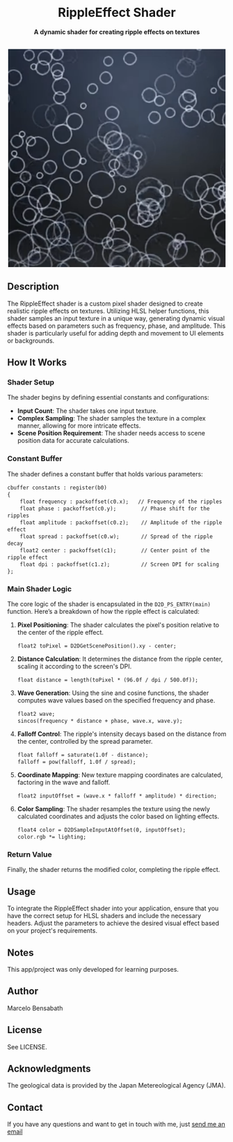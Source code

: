 <div align="center">
    <br>
    <h1>RippleEffect Shader</h1>
    <p>
        <b>A dynamic shader for creating ripple effects on textures</b>
    </p>
    <br>
    <img src="Assets/ripple.png" width="500" alt="Ripple Effect Example">
    <br>
</div>

## Description

The RippleEffect shader is a custom pixel shader designed to create realistic ripple effects on textures. Utilizing HLSL helper functions, this shader samples an input texture in a unique way, generating dynamic visual effects based on parameters such as frequency, phase, and amplitude. This shader is particularly useful for adding depth and movement to UI elements or backgrounds.

## How It Works

### Shader Setup

The shader begins by defining essential constants and configurations:

- **Input Count**: The shader takes one input texture.
- **Complex Sampling**: The shader samples the texture in a complex manner, allowing for more intricate effects.
- **Scene Position Requirement**: The shader needs access to scene position data for accurate calculations.

### Constant Buffer

The shader defines a constant buffer that holds various parameters:

```hlsl
cbuffer constants : register(b0)
{
    float frequency : packoffset(c0.x);   // Frequency of the ripples
    float phase : packoffset(c0.y);        // Phase shift for the ripples
    float amplitude : packoffset(c0.z);    // Amplitude of the ripple effect
    float spread : packoffset(c0.w);       // Spread of the ripple decay
    float2 center : packoffset(c1);        // Center point of the ripple effect
    float dpi : packoffset(c1.z);          // Screen DPI for scaling
};
```

### Main Shader Logic

The core logic of the shader is encapsulated in the `D2D_PS_ENTRY(main)` function. Here’s a breakdown of how the ripple effect is calculated:

1. **Pixel Positioning**: The shader calculates the pixel's position relative to the center of the ripple effect.

    ```hlsl
    float2 toPixel = D2DGetScenePosition().xy - center;
    ```

2. **Distance Calculation**: It determines the distance from the ripple center, scaling it according to the screen's DPI.

    ```hlsl
    float distance = length(toPixel * (96.0f / dpi / 500.0f));
    ```

3. **Wave Generation**: Using the sine and cosine functions, the shader computes wave values based on the specified frequency and phase.

    ```hlsl
    float2 wave;
    sincos(frequency * distance + phase, wave.x, wave.y);
    ```

4. **Falloff Control**: The ripple's intensity decays based on the distance from the center, controlled by the spread parameter.

    ```hlsl
    float falloff = saturate(1.0f - distance);
    falloff = pow(falloff, 1.0f / spread);
    ```

5. **Coordinate Mapping**: New texture mapping coordinates are calculated, factoring in the wave and falloff.

    ```hlsl
    float2 inputOffset = (wave.x * falloff * amplitude) * direction;
    ```

6. **Color Sampling**: The shader resamples the texture using the newly calculated coordinates and adjusts the color based on lighting effects.

    ```hlsl
    float4 color = D2DSampleInputAtOffset(0, inputOffset);
    color.rgb *= lighting;
    ```

### Return Value

Finally, the shader returns the modified color, completing the ripple effect.

## Usage

To integrate the RippleEffect shader into your application, ensure that you have the correct setup for HLSL shaders and include the necessary headers. Adjust the parameters to achieve the desired visual effect based on your project's requirements.


## Notes
This app/project was only developed for learning purposes.

## Author
Marcelo Bensabath

## License
See LICENSE.

## Acknowledgments
The geological data is provided by the Japan Metereological Agency (JMA).

## Contact
If you have any questions and want to get in touch with me, just [send me an email](mailto:marcelob465@gmail.com)
